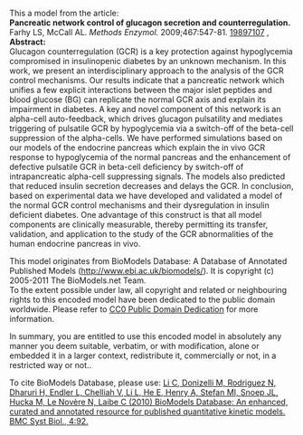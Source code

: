 

This a model from the article:  
**Pancreatic network control of glucagon secretion and counterregulation.**   
Farhy LS, McCall AL. _Methods Enzymol._ 2009;467:547-81.
[19897107](http://www.ncbi.nlm.nih.gov/pubmed/19897107) ,  
**Abstract:**   
Glucagon counterregulation (GCR) is a key protection against hypoglycemia
compromised in insulinopenic diabetes by an unknown mechanism. In this work,
we present an interdisciplinary approach to the analysis of the GCR control
mechanisms. Our results indicate that a pancreatic network which unifies a few
explicit interactions between the major islet peptides and blood glucose (BG)
can replicate the normal GCR axis and explain its impairment in diabetes. A
key and novel component of this network is an alpha-cell auto-feedback, which
drives glucagon pulsatility and mediates triggering of pulsatile GCR by
hypoglycemia via a switch-off of the beta-cell suppression of the alpha-cells.
We have performed simulations based on our models of the endocrine pancreas
which explain the in vivo GCR response to hypoglycemia of the normal pancreas
and the enhancement of defective pulsatile GCR in beta-cell deficiency by
switch-off of intrapancreatic alpha-cell suppressing signals. The models also
predicted that reduced insulin secretion decreases and delays the GCR. In
conclusion, based on experimental data we have developed and validated a model
of the normal GCR control mechanisms and their dysregulation in insulin
deficient diabetes. One advantage of this construct is that all model
components are clinically measurable, thereby permitting its transfer,
validation, and application to the study of the GCR abnormalities of the human
endocrine pancreas in vivo.

This model originates from BioModels Database: A Database of Annotated
Published Models (http://www.ebi.ac.uk/biomodels/). It is copyright (c)
2005-2011 The BioModels.net Team.  
To the extent possible under law, all copyright and related or neighbouring
rights to this encoded model have been dedicated to the public domain
worldwide. Please refer to [CC0 Public Domain
Dedication](http://creativecommons.org/publicdomain/zero/1.0/) for more
information.

In summary, you are entitled to use this encoded model in absolutely any
manner you deem suitable, verbatim, or with modification, alone or embedded it
in a larger context, redistribute it, commercially or not, in a restricted way
or not..  
  
To cite BioModels Database, please use: [Li C, Donizelli M, Rodriguez N,
Dharuri H, Endler L, Chelliah V, Li L, He E, Henry A, Stefan MI, Snoep JL,
Hucka M, Le Novère N, Laibe C (2010) BioModels Database: An enhanced, curated
and annotated resource for published quantitative kinetic models. BMC Syst
Biol., 4:92.](http://www.ncbi.nlm.nih.gov/pubmed/20587024)

